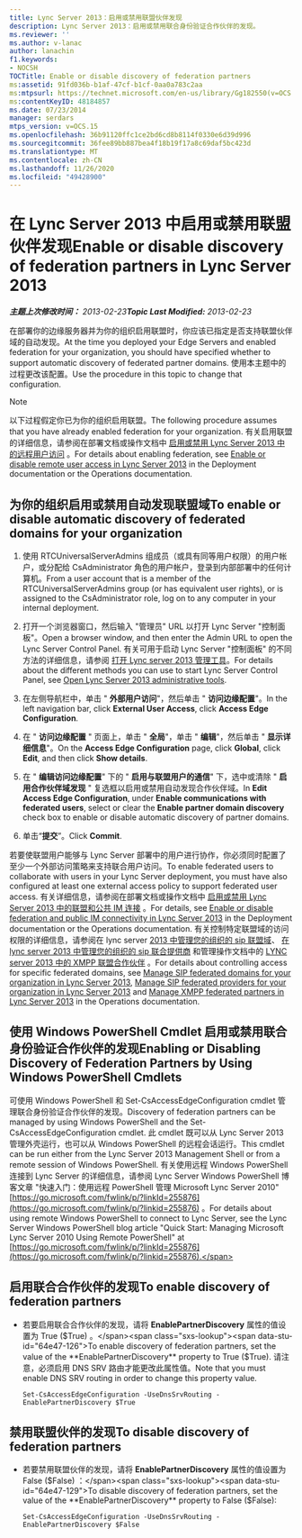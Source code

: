 ```yaml
---
title: Lync Server 2013：启用或禁用联盟伙伴发现
description: Lync Server 2013：启用或禁用联合身份验证合作伙伴的发现。
ms.reviewer: ''
ms.author: v-lanac
author: lanachin
f1.keywords:
- NOCSH
TOCTitle: Enable or disable discovery of federation partners
ms:assetid: 91fd036b-b1af-47cf-b1cf-0aa0a783c2aa
ms:mtpsurl: https://technet.microsoft.com/en-us/library/Gg182550(v=OCS.15)
ms:contentKeyID: 48184857
ms.date: 07/23/2014
manager: serdars
mtps_version: v=OCS.15
ms.openlocfilehash: 36b91120ffc1ce2bd6cd8b8114f0330e6d39d996
ms.sourcegitcommit: 36fee89bb887bea4f18b19f17a8c69daf5bc423d
ms.translationtype: MT
ms.contentlocale: zh-CN
ms.lasthandoff: 11/26/2020
ms.locfileid: "49428900"
---
```

# <a name="enable-or-disable-discovery-of-federation-partners-in-lync-server-2013"></a><span data-ttu-id="64e47-103">在 Lync Server 2013 中启用或禁用联盟伙伴发现</span><span class="sxs-lookup"><span data-stu-id="64e47-103">Enable or disable discovery of federation partners in Lync Server 2013</span></span>

<div data-xmlns="http://www.w3.org/1999/xhtml">

<div class="topic" data-xmlns="http://www.w3.org/1999/xhtml" data-msxsl="urn:schemas-microsoft-com:xslt" data-cs="https://msdn.microsoft.com/">

<div data-asp="https://msdn2.microsoft.com/asp">



</div>

<div id="mainSection">

<div id="mainBody"><span data-ttu-id="64e47-104">

<span> </span></span><span class="sxs-lookup"><span data-stu-id="64e47-104">

<span> </span></span></span>

<span data-ttu-id="64e47-105">_**主题上次修改时间：** 2013-02-23_</span><span class="sxs-lookup"><span data-stu-id="64e47-105">_**Topic Last Modified:** 2013-02-23_</span></span>

<span data-ttu-id="64e47-106">在部署你的边缘服务器并为你的组织启用联盟时，你应该已指定是否支持联盟伙伴域的自动发现。</span><span class="sxs-lookup"><span data-stu-id="64e47-106">At the time you deployed your Edge Servers and enabled federation for your organization, you should have specified whether to support automatic discovery of federated partner domains.</span></span> <span data-ttu-id="64e47-107">使用本主题中的过程更改该配置。</span><span class="sxs-lookup"><span data-stu-id="64e47-107">Use the procedure in this topic to change that configuration.</span></span>

<div>


> [!NOTE]  
> <span data-ttu-id="64e47-108">以下过程假定你已为你的组织启用联盟。</span><span class="sxs-lookup"><span data-stu-id="64e47-108">The following procedure assumes that you have already enabled federation for your organization.</span></span> <span data-ttu-id="64e47-109">有关启用联盟的详细信息，请参阅在部署文档或操作文档中 <A href="lync-server-2013-enable-or-disable-remote-user-access.md">启用或禁用 Lync Server 2013 中的远程用户访问</A> 。</span><span class="sxs-lookup"><span data-stu-id="64e47-109">For details about enabling federation, see <A href="lync-server-2013-enable-or-disable-remote-user-access.md">Enable or disable remote user access in Lync Server 2013</A> in the Deployment documentation or the Operations documentation.</span></span>



</div>

<div>

## <a name="to-enable-or-disable-automatic-discovery-of-federated-domains-for-your-organization"></a><span data-ttu-id="64e47-110">为你的组织启用或禁用自动发现联盟域</span><span class="sxs-lookup"><span data-stu-id="64e47-110">To enable or disable automatic discovery of federated domains for your organization</span></span>

1.  <span data-ttu-id="64e47-111">使用 RTCUniversalServerAdmins 组成员（或具有同等用户权限）的用户帐户，或分配给 CsAdministrator 角色的用户帐户，登录到内部部署中的任何计算机。</span><span class="sxs-lookup"><span data-stu-id="64e47-111">From a user account that is a member of the RTCUniversalServerAdmins group (or has equivalent user rights), or is assigned to the CsAdministrator role, log on to any computer in your internal deployment.</span></span>

2.  <span data-ttu-id="64e47-112">打开一个浏览器窗口，然后输入 "管理员" URL 以打开 Lync Server "控制面板"。</span><span class="sxs-lookup"><span data-stu-id="64e47-112">Open a browser window, and then enter the Admin URL to open the Lync Server Control Panel.</span></span> <span data-ttu-id="64e47-113">有关可用于启动 Lync Server "控制面板" 的不同方法的详细信息，请参阅 [打开 Lync server 2013 管理工具](lync-server-2013-open-lync-server-administrative-tools.md)。</span><span class="sxs-lookup"><span data-stu-id="64e47-113">For details about the different methods you can use to start Lync Server Control Panel, see [Open Lync Server 2013 administrative tools](lync-server-2013-open-lync-server-administrative-tools.md).</span></span>

3.  <span data-ttu-id="64e47-114">在左侧导航栏中，单击 " **外部用户访问**"，然后单击 " **访问边缘配置**"。</span><span class="sxs-lookup"><span data-stu-id="64e47-114">In the left navigation bar, click **External User Access**, click **Access Edge Configuration**.</span></span>

4.  <span data-ttu-id="64e47-115">在 " **访问边缘配置** " 页面上，单击 " **全局**"，单击 " **编辑**"，然后单击 " **显示详细信息**"。</span><span class="sxs-lookup"><span data-stu-id="64e47-115">On the **Access Edge Configuration** page, click **Global**, click **Edit**, and then click **Show details**.</span></span>

5.  <span data-ttu-id="64e47-116">在 " **编辑访问边缘配置**" 下的 " **启用与联盟用户的通信**" 下，选中或清除 " **启用合作伙伴域发现** " 复选框以启用或禁用自动发现合作伙伴域。</span><span class="sxs-lookup"><span data-stu-id="64e47-116">In **Edit Access Edge Configuration**, under **Enable communications with federated users**, select or clear the **Enable partner domain discovery** check box to enable or disable automatic discovery of partner domains.</span></span>

6.  <span data-ttu-id="64e47-117">单击“**提交**”。</span><span class="sxs-lookup"><span data-stu-id="64e47-117">Click **Commit**.</span></span>

<span data-ttu-id="64e47-118">若要使联盟用户能够与 Lync Server 部署中的用户进行协作，你必须同时配置了至少一个外部访问策略来支持联合用户访问。</span><span class="sxs-lookup"><span data-stu-id="64e47-118">To enable federated users to collaborate with users in your Lync Server deployment, you must have also configured at least one external access policy to support federated user access.</span></span> <span data-ttu-id="64e47-119">有关详细信息，请参阅在部署文档或操作文档中 [启用或禁用 Lync Server 2013 中的联盟和公共 IM 连接](lync-server-2013-enable-or-disable-federation-and-public-im-connectivity.md) 。</span><span class="sxs-lookup"><span data-stu-id="64e47-119">For details, see [Enable or disable federation and public IM connectivity in Lync Server 2013](lync-server-2013-enable-or-disable-federation-and-public-im-connectivity.md) in the Deployment documentation or the Operations documentation.</span></span> <span data-ttu-id="64e47-120">有关控制特定联盟域的访问权限的详细信息，请参阅在 lync server [2013 中管理您的组织的 sip 联盟域](lync-server-2013-manage-sip-federated-domains-for-your-organization.md)、 [在 lync server 2013 中管理您的组织的 sip 联合提供商](lync-server-2013-manage-sip-federated-providers-for-your-organization.md) 和管理操作文档中的 [LYNC server 2013 中的 XMPP 联盟合作伙伴](lync-server-2013-manage-xmpp-federated-partners-for-your-organization.md) 。</span><span class="sxs-lookup"><span data-stu-id="64e47-120">For details about controlling access for specific federated domains, see [Manage SIP federated domains for your organization in Lync Server 2013](lync-server-2013-manage-sip-federated-domains-for-your-organization.md), [Manage SIP federated providers for your organization in Lync Server 2013](lync-server-2013-manage-sip-federated-providers-for-your-organization.md) and [Manage XMPP federated partners in Lync Server 2013](lync-server-2013-manage-xmpp-federated-partners-for-your-organization.md) in the Operations documentation.</span></span>

</div>

<div>

## <a name="enabling-or-disabling-discovery-of-federation-partners-by-using-windows-powershell-cmdlets"></a><span data-ttu-id="64e47-121">使用 Windows PowerShell Cmdlet 启用或禁用联合身份验证合作伙伴的发现</span><span class="sxs-lookup"><span data-stu-id="64e47-121">Enabling or Disabling Discovery of Federation Partners by Using Windows PowerShell Cmdlets</span></span>

<span data-ttu-id="64e47-122">可使用 Windows PowerShell 和 Set-CsAccessEdgeConfiguration cmdlet 管理联合身份验证合作伙伴的发现。</span><span class="sxs-lookup"><span data-stu-id="64e47-122">Discovery of federation partners can be managed by using Windows PowerShell and the Set-CsAccessEdgeConfiguration cmdlet.</span></span> <span data-ttu-id="64e47-123">此 cmdlet 既可以从 Lync Server 2013 管理外壳运行，也可以从 Windows PowerShell 的远程会话运行。</span><span class="sxs-lookup"><span data-stu-id="64e47-123">This cmdlet can be run either from the Lync Server 2013 Management Shell or from a remote session of Windows PowerShell.</span></span> <span data-ttu-id="64e47-124">有关使用远程 Windows PowerShell 连接到 Lync Server 的详细信息，请参阅 Lync Server Windows PowerShell 博客文章 "快速入门：使用远程 PowerShell 管理 Microsoft Lync Server 2010" [https://go.microsoft.com/fwlink/p/?linkId=255876](https://go.microsoft.com/fwlink/p/?linkid=255876) 。</span><span class="sxs-lookup"><span data-stu-id="64e47-124">For details about using remote Windows PowerShell to connect to Lync Server, see the Lync Server Windows PowerShell blog article "Quick Start: Managing Microsoft Lync Server 2010 Using Remote PowerShell" at [https://go.microsoft.com/fwlink/p/?linkId=255876](https://go.microsoft.com/fwlink/p/?linkid=255876).</span></span>

<div>

## <a name="to-enable-discovery-of-federation-partners"></a><span data-ttu-id="64e47-125">启用联合合作伙伴的发现</span><span class="sxs-lookup"><span data-stu-id="64e47-125">To enable discovery of federation partners</span></span>

  - <span data-ttu-id="64e47-126">若要启用联合合作伙伴的发现，请将 **EnablePartnerDiscovery** 属性的值设置为 True ($True) 。</span><span class="sxs-lookup"><span data-stu-id="64e47-126">To enable discovery of federation partners, set the value of the **EnablePartnerDiscovery** property to True ($True).</span></span> <span data-ttu-id="64e47-127">请注意，必须启用 DNS SRV 路由才能更改此属性值。</span><span class="sxs-lookup"><span data-stu-id="64e47-127">Note that you must enable DNS SRV routing in order to change this property value.</span></span>
    
        Set-CsAccessEdgeConfiguration -UseDnsSrvRouting -EnablePartnerDiscovery $True

</div>

<div>

## <a name="to-disable-discovery-of-federation-partners"></a><span data-ttu-id="64e47-128">禁用联盟伙伴的发现</span><span class="sxs-lookup"><span data-stu-id="64e47-128">To disable discovery of federation partners</span></span>

  - <span data-ttu-id="64e47-129">若要禁用联盟伙伴的发现，请将 **EnablePartnerDiscovery** 属性的值设置为 False ($False) ：</span><span class="sxs-lookup"><span data-stu-id="64e47-129">To disable discovery of federation partners, set the value of the **EnablePartnerDiscovery** property to False ($False):</span></span>
    
        Set-CsAccessEdgeConfiguration -UseDnsSrvRouting -EnablePartnerDiscovery $False

<span data-ttu-id="64e47-130"></div>

</div>

</div>

<span> </span>

</div>

</div>

</span><span class="sxs-lookup"><span data-stu-id="64e47-130"></div>

</div>

</div>

<span> </span>

</div>

</div>

</span></span></div>

